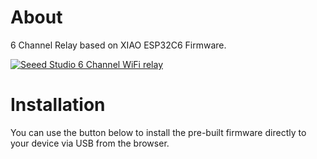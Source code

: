 # About

6 Channel Relay based on XIAO ESP32C6 Firmware.

[![Seeed Studio 6 Channel WiFi relay](https://files.seeedstudio.com/wiki/XIAO/Gadgets/6_channel_wifi_relay/simplified_diagram_with_con.png)](https://www.seeedstudio.com/)

# Installation

You can use the button below to install the pre-built firmware directly to your device via USB from the browser.

<esp-web-install-button manifest="firmware/project-template.manifest.json"></esp-web-install-button>

<script type="module" src="https://unpkg.com/esp-web-tools@10/dist/web/install-button.js?module"></script>
